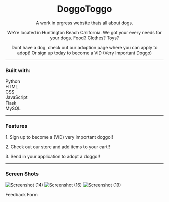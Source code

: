<h1 align="center">DoggoToggo</h1>

<p align="center"> A work in prgress website thats all about dogs.</p>
<p align="center"> We're located in Huntington Beach California. We got your every needs for your dogs. Food? Clothes? Toys?</p>
<p align="center">Dont have a dog, check out our adoption page where you can apply to adopt! Or sign up today to become a VID (Very Important Doggo)<p/>

<hr/>

<h3>Built with:</h3>
<p>
  Python <br/>
  HTML <br/>
  CSS <br/>
  JavaScript <br/>
  Flask<br/>
  MySQL<br/>
</p>

<hr/>

<h3>Features</h3>

<p>1. Sign up to become a (VID) very important doggo!!</p>
<p>2. Check out our store and add items to your cart!!</p>
<p>3. Send in your application to adopt a doggo!!</p>

<hr/>

<h3>Screen Shots</h3>

![Screenshot (14)](https://user-images.githubusercontent.com/89613492/167230271-ef310a6f-feb3-48b3-b525-f768b07fa133.png)
![Screenshot (16)](https://user-images.githubusercontent.com/89613492/167231335-df8a9394-1baa-4021-90b1-59bd2a62c7b7.png)
![Screenshot (19)](https://user-images.githubusercontent.com/89613492/167231377-7170169f-e069-4b67-89c5-3e2ee7473e03.png)

<p>Feedback Form</p>
